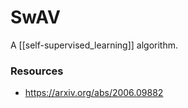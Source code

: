 # SwAV

A [[self-supervised_learning]] algorithm.

### Resources

- https://arxiv.org/abs/2006.09882
